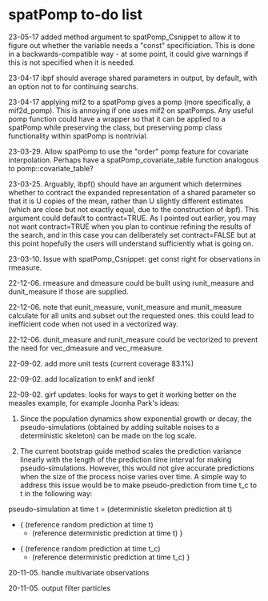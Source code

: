# spatPomp to-do list

23-05-17 added method argument to spatPomp_Csnippet to allow it to figure out whether the variable needs a "const" specificiation. This is done in a backwards-compatible way - at some point, it could give warnings if this is not specified when it is needed.

23-04-17 ibpf should average shared parameters in output, by default, with an option not to for continuing searchs.

23-04-17 applying mif2 to a spatPomp gives a pomp (more specifically, a mif2d_pomp). This is annoying if one uses mif2 on spatPomps. Any useful pomp function could have a wrapper so that it can be applied to a spatPomp while preserving the class, but preserving pomp class functionality within spatPomp is nontrivial. 

23-03-29. Allow spatPomp to use the "order" pomp feature for covariate interpolation. Perhaps have a spatPomp_covariate_table function analogous to pomp::covariate_table?

23-03-25. Arguably, ibpf() should have an argument which determines whether to contract the expanded representation of a shared parameter so that it is U copies of the mean, rather than U slightly different estimates (which are close but not exactly equal, due to the construction of ibpf). This argument could default to contract=TRUE. As I pointed out earlier, you may not want contract=TRUE when you plan to continue refining the results of the search, and in this case you can deliberately set contract=FALSE but at this point hopefully the users will understand sufficiently what is going on.

23-03-10. Issue with spatPomp_Csnippet: get const right for observations in rmeasure.

22-12-06. rmeasure and dmeasure could be built using runit_measure and dunit_measure if those are supplied.

22-12-06. note that eunit_measure, vunit_measure and munit_measure calculate for all units and subset out the requested ones. this could lead to inefficient code when not used in a vectorized way.

22-12-06. dunit_measure and runit_measure could be vectorized to prevent the need for vec_dmeasure and vec_rmeasure.

22-09-02. add more unit tests (current coverage 83.1%)

22-09-02. add localization to enkf and ienkf

22-09-02. girf updates: looks for ways to get it working better on the measles example, for example Joonha Park's ideas:

1. Since the population dynamics show exponential growth or decay, the pseudo-simulations (obtained by adding suitable noises to a deterministic skeleton) can be made on the log scale.

2. The current bootstrap guide method scales the prediction variance linearly with the length of the prediction time interval for making pseudo-simulations.  However, this would not give accurate predictions when the size of the process noise varies over time.  A simple way to address this issue would be to make pseudo-prediction from time t_c to t in the following way:

pseudo-simulation at time t = (deterministic skeleton prediction at t) 
  + { (reference random prediction at time t)
     - (reference deterministic prediction at time t) }
  - { (reference random prediction at time t_c)
     - (reference deterministic prediction at time t_c) }

20-11-05. handle multivariate observations

20-11-05. output filter particles


